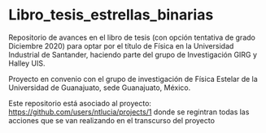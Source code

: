 # Libro_tesis_estrellas_binarias

Repositorio de avances en el libro de tesis (con opción tentativa de grado Diciembre 2020) para optar 
por el título de Física en la Universidad Industrial de Santander, 
haciendo parte del grupo de Investigación GIRG y Halley UIS. 

Proyecto en convenio con el grupo de investigación de Física Estelar
de la Universidad de Guanajuato, sede Guanajuato, México.

Este repositorio está asociado al proyecto: https://github.com/users/ntlucia/projects/1
donde se regintran todas las acciones que se van realizando en el transcurso del proyecto
